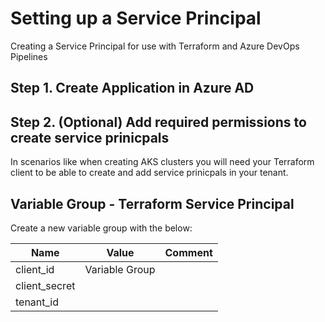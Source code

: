 # Setting up a Service Principal

Creating a Service Principal for use with Terraform and Azure DevOps Pipelines

## Step 1. Create Application in Azure AD

## Step 2. (Optional) Add required permissions to create service prinicpals

In scenarios like when creating AKS clusters you will need your Terraform client to be able to create and add service prinicpals in your tenant. 

## Variable Group - Terraform Service Principal

Create a new variable group with the below:

| Name                        | Value          | Comment         |
| --------------------------- |:--------------:| -------------  |
| client_id                   | Variable Group |  |
| client_secret |
| tenant_id |